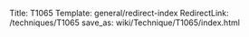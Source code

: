 Title: T1065
Template: general/redirect-index
RedirectLink: /techniques/T1065
save_as: wiki/Technique/T1065/index.html